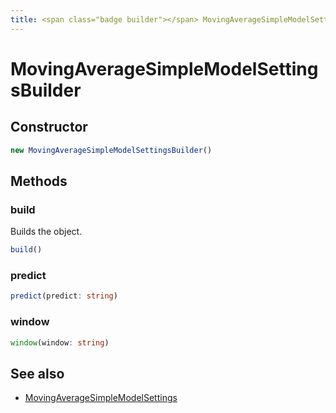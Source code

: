 ```yaml
---
title: <span class="badge builder"></span> MovingAverageSimpleModelSettingsBuilder
---
```

# <span class="badge builder"></span> MovingAverageSimpleModelSettingsBuilder

## Constructor

```typescript
new MovingAverageSimpleModelSettingsBuilder()
```
## Methods

### <span class="badge object-method"></span> build

Builds the object.

```typescript
build()
```

### <span class="badge object-method"></span> predict

```typescript
predict(predict: string)
```

### <span class="badge object-method"></span> window

```typescript
window(window: string)
```

## See also

 * <span class="badge object-type-interface"></span> [MovingAverageSimpleModelSettings](./object-MovingAverageSimpleModelSettings.md)
